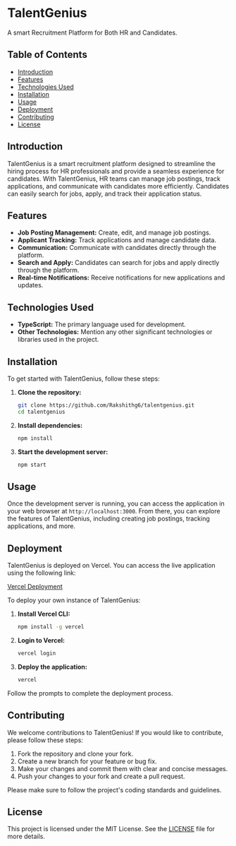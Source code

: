 # TalentGenius

A smart Recruitment Platform for Both HR and Candidates.

## Table of Contents

- [Introduction](#introduction)
- [Features](#features)
- [Technologies Used](#technologies-used)
- [Installation](#installation)
- [Usage](#usage)
- [Deployment](#deployment)
- [Contributing](#contributing)
- [License](#license)

## Introduction

TalentGenius is a smart recruitment platform designed to streamline the hiring process for HR professionals and provide a seamless experience for candidates. With TalentGenius, HR teams can manage job postings, track applications, and communicate with candidates more efficiently. Candidates can easily search for jobs, apply, and track their application status.

## Features

- **Job Posting Management:** Create, edit, and manage job postings.
- **Applicant Tracking:** Track applications and manage candidate data.
- **Communication:** Communicate with candidates directly through the platform.
- **Search and Apply:** Candidates can search for jobs and apply directly through the platform.
- **Real-time Notifications:** Receive notifications for new applications and updates.

## Technologies Used

- **TypeScript:** The primary language used for development.
- **Other Technologies:** Mention any other significant technologies or libraries used in the project.

## Installation

To get started with TalentGenius, follow these steps:

1. **Clone the repository:**
    ```bash
    git clone https://github.com/Rakshithg6/talentgenius.git
    cd talentgenius
    ```

2. **Install dependencies:**
    ```bash
    npm install
    ```

3. **Start the development server:**
    ```bash
    npm start
    ```

## Usage

Once the development server is running, you can access the application in your web browser at `http://localhost:3000`. From there, you can explore the features of TalentGenius, including creating job postings, tracking applications, and more.

## Deployment

TalentGenius is deployed on Vercel. You can access the live application using the following link:

[Vercel Deployment](https://your-vercel-deployment-link.vercel.app)

To deploy your own instance of TalentGenius:

1. **Install Vercel CLI:**
    ```bash
    npm install -g vercel
    ```

2. **Login to Vercel:**
    ```bash
    vercel login
    ```

3. **Deploy the application:**
    ```bash
    vercel
    ```

Follow the prompts to complete the deployment process.

## Contributing

We welcome contributions to TalentGenius! If you would like to contribute, please follow these steps:

1. Fork the repository and clone your fork.
2. Create a new branch for your feature or bug fix.
3. Make your changes and commit them with clear and concise messages.
4. Push your changes to your fork and create a pull request.

Please make sure to follow the project's coding standards and guidelines.

## License

This project is licensed under the MIT License. See the [LICENSE](LICENSE) file for more details.
